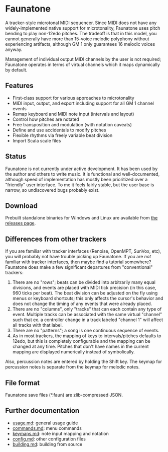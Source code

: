 # Faunatone

A tracker-style microtonal MIDI sequencer. Since MIDI does not have any
widely-implemented native support for microtonality, Faunatone uses pitch
bending to play non-12edo pitches. The tradeoff is that in this model, you
cannot generally have more than 15-voice melodic polyphony without experiencing
artifacts, although GM 1 only guarantees 16 melodic voices anyway.

Management of individual output MIDI channels by the user is not required;
Faunatone operates in terms of virtual channels which it maps dynamically by
default.

## Features

- First-class support for various approaches to microtonality
- MIDI input, output, and export including support for all GM 1 channel events
- Remap keyboard and MIDI note input (intervals and layout)
- Control how pitches are notated
- Free transposition and modulation (with notation caveats)
- Define and use accidentals to modify pitches
- Flexible rhythms via freely variable beat division
- Import Scala scale files

## Status

Faunatone is not currently under active development. It has been used by the
author and others to write music. It is functional and well-documented,
although speed of implementation has mostly been prioritized over a "friendly"
user interface. To me it feels fairly stable, but the user base is narrow, so
undiscovered bugs probably exist.

## Download

Prebuilt standalone binaries for Windows and Linux are available from
[the releases page](https://github.com/jangler/faunatone/releases).

## Differences from other trackers

If you are familiar with tracker interfaces (Renoise, OpenMPT, SunVox, etc),
you will probably not have trouble picking up Faunatone. If you are *not*
familiar with tracker interfaces, then maybe find a tutorial somewhere?
Faunatone does make a few significant departures from "conventional" trackers:

1. There are no "rows"; beats can be divided into arbitrarily many equal
   divisions, and events are placed with MIDI tick precision (in this case, 960
   ticks per beat). The beat division can be adjusted on the fly using menus
   or keyboard shortcuts; this only affects the cursor's behavior and does not
   change the timing of any events that were already placed.
2. There are no "columns", only "tracks" that can each contain any type of event.
   Multiple tracks can be associated with the same virtual "channel" such that
   ex. a controller change in a track labeled "channel 1" will affect all
   tracks with that label.
3. There are no "patterns"; a song is one continuous sequence of events.
4. As in most trackers, the mapping of keys to intervals/pitches defaults to
   12edo, but this is completely configurable and the mapping can be changed at
   any time. Pitches that don't have names in the current mapping are displayed
   numerically instead of symbolically.

Also, percussion notes are entered by holding the Shift key. The keymap for
percussion notes is separate from the keymap for melodic notes.

## File format

Faunatone save files (\*.faun) are zlib-compressed JSON.

## Further documentation

- [usage.md](https://github.com/jangler/faunatone/blob/master/docs/usage.md):
  general usage guide
- [commands.md](https://github.com/jangler/faunatone/blob/master/docs/commands.md):
  menu commands
- [keymaps.md](https://github.com/jangler/faunatone/blob/master/docs/keymaps.md):
  note input mapping and notation
- [config.md](https://github.com/jangler/faunatone/blob/master/docs/config.md):
  other configuration files
- [building.md](https://github.com/jangler/faunatone/blob/master/docs/building.md):
  building from source
